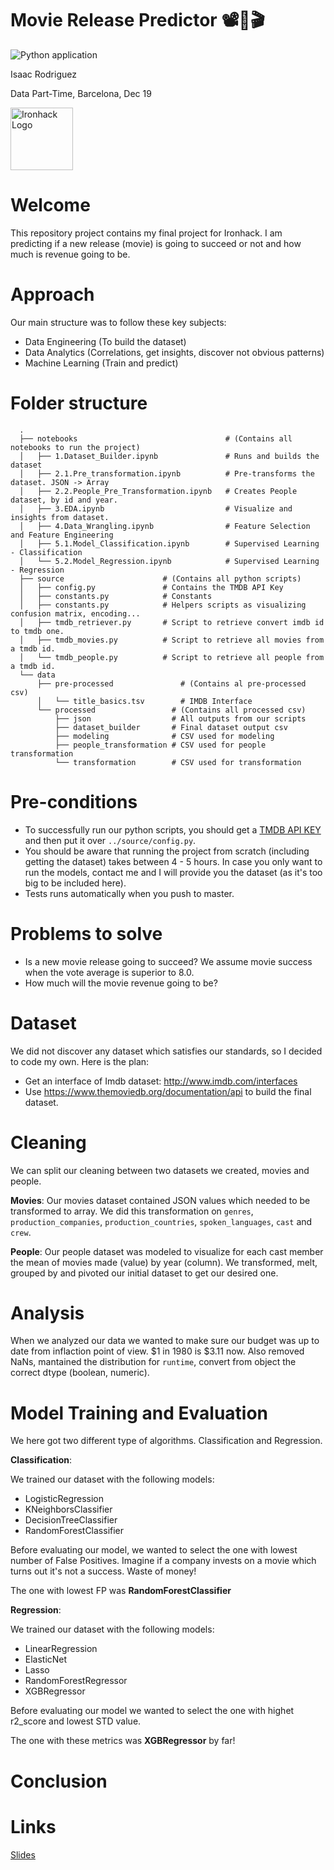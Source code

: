 # Movie Release Predictor 📽🍿🎬

![Python application](https://github.com/sideround/predict-revenue-new-releases/workflows/Python%20application/badge.svg)

Isaac Rodriguez

Data Part-Time, Barcelona, Dec 19

<img src="https://bit.ly/2VnXWr2" alt="Ironhack Logo" width="100"/>

# Welcome

This repository project contains my final project for Ironhack. I am predicting if a new release (movie) is going to succeed or not and how much is revenue going to be.

# Approach

Our main structure was to follow these key subjects:

- Data Engineering (To build the dataset)
- Data Analytics (Correlations, get insights, discover not obvious patterns)
- Machine Learning (Train and predict)

# Folder structure

```
  .
  ├── notebooks                                 # (Contains all notebooks to run the project)
  │   ├── 1.Dataset_Builder.ipynb               # Runs and builds the dataset
  │   ├── 2.1.Pre_transformation.ipynb          # Pre-transforms the dataset. JSON -> Array     
  │   ├── 2.2.People_Pre_Transformation.ipynb   # Creates People dataset, by id and year. 
  │   ├── 3.EDA.ipynb                           # Visualize and insights from dataset.
  │   ├── 4.Data_Wrangling.ipynb                # Feature Selection and Feature Engineering
  │   ├── 5.1.Model_Classification.ipynb        # Supervised Learning - Classification
  │   └── 5.2.Model_Regression.ipynb            # Supervised Learning - Regression
  ├── source                      # (Contains all python scripts)      
  │   ├── config.py               # Contains the TMDB API Key
  │   ├── constants.py            # Constants  
  │   ├── constants.py            # Helpers scripts as visualizing confusion matrix, encoding...  
  │   ├── tmdb_retriever.py       # Script to retrieve convert imdb id to tmdb one.  
  │   ├── tmdb_movies.py          # Script to retrieve all movies from a tmdb id.
  │   └── tmdb_people.py          # Script to retrieve all people from a tmdb id. 
  └── data
      ├── pre-processed               # (Contains al pre-processed csv)
      │   └── title_basics.tsv        # IMDB Interface
      └── processed                 # (Contains all processed csv)
          ├── json                  # All outputs from our scripts 
          ├── dataset_builder       # Final dataset output csv
          ├── modeling              # CSV used for modeling
          ├── people_transformation # CSV used for people transformation
          └── transformation        # CSV used for transformation  
```

# Pre-conditions

- To successfully run our python scripts, you should get a [TMDB API KEY](https://www.themoviedb.org/documentation/api) and then put it over `../source/config.py`. 
- You should be aware that running the project from scratch (including getting the dataset) takes between 4 - 5 hours. In case you only want to run the models, contact me and I will provide you the dataset (as it's too big to be included here).
- Tests runs automatically when you push to master.

# Problems to solve

- Is a new movie release going to succeed? We assume movie success when the vote average is superior to 8.0.
- How much will the movie revenue going to be?

# Dataset

We did not discover any dataset which satisfies our standards, so I decided to code my own. Here is the plan:

- Get an interface of Imdb dataset: http://www.imdb.com/interfaces
- Use https://www.themoviedb.org/documentation/api to build the final dataset.

# Cleaning

We can split our cleaning between two datasets we created, movies and people.

**Movies**: Our movies dataset contained JSON values which needed to be transformed to array. We did this transformation on `genres`, `production_companies`, `production_countries`, `spoken_languages`, `cast` and `crew`. 

**People**: Our people dataset was modeled to visualize for each cast member the mean of movies made (value) by year (column). We transformed, melt, grouped by and pivoted our initial dataset to get our desired one.

# Analysis

When we analyzed our data we wanted to make sure our budget was up to date from inflaction point of view. $1 in 1980 is $3.11 now. Also removed NaNs, mantained the distribution for `runtime`, convert from object the correct dtype (boolean, numeric).

# Model Training and Evaluation

We here got two different type of algorithms. Classification and Regression.

**Classification**:

We trained our dataset with the following models: 

- LogisticRegression
- KNeighborsClassifier
- DecisionTreeClassifier
- RandomForestClassifier

Before evaluating our model, we wanted to select the one with lowest number of False Positives. Imagine if a company invests on a movie which turns out it's not a success. Waste of money!

The one with lowest FP was **RandomForestClassifier**

**Regression**:

We trained our dataset with the following models: 

- LinearRegression
- ElasticNet
- Lasso 
- RandomForestRegressor
- XGBRegressor

Before evaluating our model we wanted to select the one with highet r2_score and lowest STD value. 

The one with these metrics was **XGBRegressor** by far!

# Conclusion


# Links

[Slides](https://drive.google.com/file/d/1x8zbtqVa8g73yLTOwFXDrr5NSRB9bXQ2/view)  
